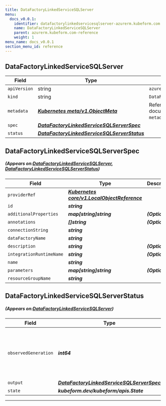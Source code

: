 ```yaml
---
title: DataFactoryLinkedServiceSQLServer
menu:
  docs_v0.0.1:
    identifier: datafactorylinkedservicesqlserver-azurerm.kubeform.com
    name: DataFactoryLinkedServiceSQLServer
    parent: azurerm.kubeform.com-reference
    weight: 1
menu_name: docs_v0.0.1
section_menu_id: reference
---
```


## DataFactoryLinkedServiceSQLServer
| Field | Type | Description |
| ------ | ----- | ----------- |
| `apiVersion` | string | `azurerm.kubeform.com/v1alpha1` |
|    `kind` | string | `DataFactoryLinkedServiceSQLServer` |
| `metadata` | ***[Kubernetes meta/v1.ObjectMeta](https://kubernetes.io/docs/reference/generated/kubernetes-api/v1.13/#objectmeta-v1-meta)***|Refer to the Kubernetes API documentation for the fields of the `metadata` field.|
| `spec` | ***[DataFactoryLinkedServiceSQLServerSpec](#DataFactoryLinkedServiceSQLServerSpec)***||
| `status` | ***[DataFactoryLinkedServiceSQLServerStatus](#DataFactoryLinkedServiceSQLServerStatus)***||
## DataFactoryLinkedServiceSQLServerSpec
##### (Appears on:[DataFactoryLinkedServiceSQLServer](#DataFactoryLinkedServiceSQLServer), [DataFactoryLinkedServiceSQLServerStatus](#DataFactoryLinkedServiceSQLServerStatus))
| Field | Type | Description |
| ------ | ----- | ----------- |
| `providerRef` | ***[Kubernetes core/v1.LocalObjectReference](https://kubernetes.io/docs/reference/generated/kubernetes-api/v1.13/#localobjectreference-v1-core)***||
| `id` | ***string***||
| `additionalProperties` | ***map[string]string***| ***(Optional)*** |
| `annotations` | ***[]string***| ***(Optional)*** |
| `connectionString` | ***string***||
| `dataFactoryName` | ***string***||
| `description` | ***string***| ***(Optional)*** |
| `integrationRuntimeName` | ***string***| ***(Optional)*** |
| `name` | ***string***||
| `parameters` | ***map[string]string***| ***(Optional)*** |
| `resourceGroupName` | ***string***||
## DataFactoryLinkedServiceSQLServerStatus
##### (Appears on:[DataFactoryLinkedServiceSQLServer](#DataFactoryLinkedServiceSQLServer))
| Field | Type | Description |
| ------ | ----- | ----------- |
| `observedGeneration` | ***int64***| ***(Optional)*** Resource generation, which is updated on mutation by the API Server.|
| `output` | ***[DataFactoryLinkedServiceSQLServerSpec](#DataFactoryLinkedServiceSQLServerSpec)***| ***(Optional)*** |
| `state` | ***kubeform.dev/kubeform/apis.State***| ***(Optional)*** |
---
